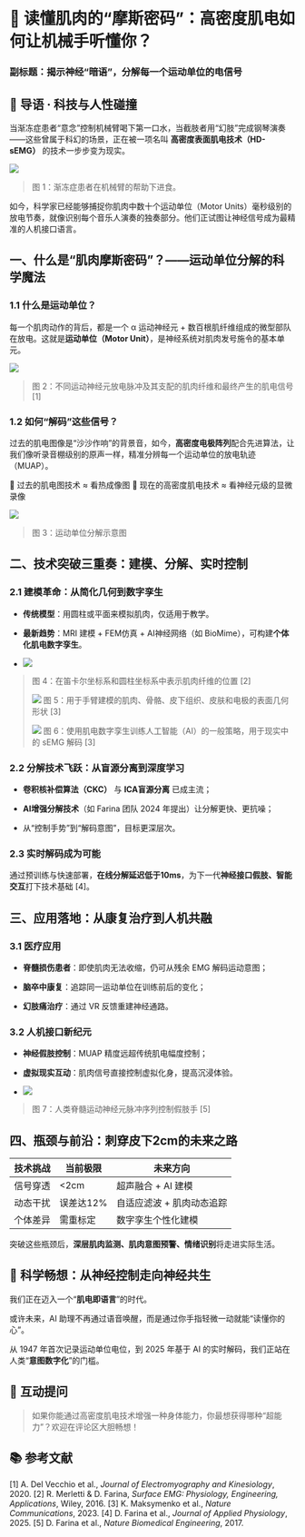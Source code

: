 # 🧠 读懂肌肉的“摩斯密码”：高密度肌电如何让机械手听懂你？

### 副标题：揭示神经“暗语”，分解每一个运动单位的电信号

## 🚀 导语 · 科技与人性碰撞

当渐冻症患者“意念”控制机械臂喝下第一口水，当截肢者用“幻肢”完成钢琴演奏——这些曾属于科幻的场景，正在被一项名叫 **高密度表面肌电技术（HD-sEMG）** 的技术一步步变为现实。

![](2025-06-03-The%20application%20of%20high%20density%20sEMG_md_files/444295c0-406e-11f0-bd39-bd4b9e3a3215.jpeg?v=1&type=image)

> 图 1：渐冻症患者在机械臂的帮助下进食。

如今，科学家已经能够捕捉你肌肉中数十个运动单位（Motor Units）毫秒级别的放电节奏，就像识别每个音乐人演奏的独奏部分。他们正试图让神经信号成为最精准的人机接口语言。

## 一、什么是“肌肉摩斯密码”？——运动单位分解的科学魔法

### 1.1 什么是运动单位？

每一个肌肉动作的背后，都是一个 α 运动神经元 + 数百根肌纤维组成的微型部队在放电。这就是**运动单位（Motor Unit）**，是神经系统对肌肉发号施令的基本单元。

![](2025-06-03-The%20application%20of%20high%20density%20sEMG_md_files/4aa6a1e0-406e-11f0-bd39-bd4b9e3a3215.jpeg?v=1&type=image)

> 图 2：不同运动神经元放电脉冲及其支配的肌肉纤维和最终产生的肌电信号 [1]

### 1.2 如何“解码”这些信号？

过去的肌电图像是“沙沙作响”的背景音，如今，**高密度电极阵列**配合先进算法，让我们像听录音棚级别的原声一样，精准分辨每一个运动单位的放电轨迹（MUAP）。

📌 过去的肌电图技术 ≈ 看热成像图
📌 现在的高密度肌电技术 ≈ 看神经元级的显微录像

![](2025-06-03-The%20application%20of%20high%20density%20sEMG_md_files/524cf200-406e-11f0-bd39-bd4b9e3a3215.jpeg?v=1&type=image)

> 图 3：运动单位分解示意图

## 二、技术突破三重奏：建模、分解、实时控制

### 2.1 建模革命：从简化几何到数字孪生

* **传统模型**：用圆柱或平面来模拟肌肉，仅适用于教学。

* **最新趋势**：MRI 建模 + FEM仿真 + AI神经网络（如 BioMime），可构建**个体化肌电数字孪生**。

* ![](2025-06-03-The%20application%20of%20high%20density%20sEMG_md_files/57894700-406e-11f0-bd39-bd4b9e3a3215.jpeg?v=1&type=image)

> 图 4：在笛卡尔坐标系和圆柱坐标系中表示肌肉纤维的位置 [2]
>
> ![](2025-06-03-The%20application%20of%20high%20density%20sEMG_md_files/5ade3e60-406e-11f0-bd39-bd4b9e3a3215.jpeg?v=1&type=image)
> 图 5：用于手臂建模的肌肉、骨骼、皮下组织、皮肤和电极的表面几何形状 [3]
>
> ![](2025-06-03-The%20application%20of%20high%20density%20sEMG_md_files/5fe04980-406e-11f0-bd39-bd4b9e3a3215.jpeg?v=1&type=image)
> 图 6：使用肌电数字孪生训练人工智能（AI）的一般策略，用于现实中的 sEMG 解码 [3]

### 2.2 分解技术飞跃：从盲源分离到深度学习

* **卷积核补偿算法（CKC）** 与 **ICA盲源分离** 已成主流；

* **AI增强分解技术**（如 Farina 团队 2024 年提出）让分解更快、更抗噪；

* 从“控制手势”到“解码意图”，目标更深层次。

### 2.3 实时解码成为可能

通过预训练与快速部署，**在线分解延迟低于10ms**，为下一代**神经接口假肢、智能交互**打下技术基础 [4]。

## 三、应用落地：从康复治疗到人机共融

### 3.1 医疗应用

* **脊髓损伤患者**：即使肌肉无法收缩，仍可从残余 EMG 解码运动意图；

* **脑卒中康复**：追踪同一运动单位在训练前后的变化；

* **幻肢痛治疗**：通过 VR 反馈重建神经通路。

### 3.2 人机接口新纪元

* **神经假肢控制**：MUAP 精度远超传统肌电幅度控制；

* **虚拟现实互动**：肌肉信号直接控制虚拟化身，提高沉浸体验。

* ![](2025-06-03-The%20application%20of%20high%20density%20sEMG_md_files/655d5100-406e-11f0-bd39-bd4b9e3a3215.jpeg?v=1&type=image)

> 图 7：人类脊髓运动神经元脉冲序列控制假肢手 [5]

## 四、瓶颈与前沿：刺穿皮下2cm的未来之路

| 技术挑战 | 当前极限   | 未来方向           |
| ---- | ------ | -------------- |
| 信号穿透 | <2cm   | 超声融合 + AI 建模   |
| 动态干扰 | 误差达12% | 自适应滤波 + 肌肉动态追踪 |
| 个体差异 | 需重标定   | 数字孪生个性化建模      |

突破这些瓶颈后，**深层肌肉监测、肌肉意图预警、情绪识别**将走进实际生活。

## 🌌 科学畅想：从神经控制走向神经共生

我们正在迈入一个“**肌电即语言**”的时代。

或许未来，AI 助理不再通过语音唤醒，而是通过你手指轻微一动就能“读懂你的心”。

从 1947 年首次记录运动单位电位，到 2025 年基于 AI 的实时解码，我们正站在人类“**意图数字化**”的门槛。

## 💬 互动提问

> 如果你能通过高密度肌电技术增强一种身体能力，你最想获得哪种“超能力”？欢迎在评论区大胆畅想！

## 📚 参考文献

[1] A. Del Vecchio et al., *Journal of Electromyography and Kinesiology*, 2020.
[2] R. Merletti & D. Farina, *Surface EMG: Physiology, Engineering, Applications*, Wiley, 2016.
[3] K. Maksymenko et al., *Nature Communications*, 2023.
[4] D. Farina et al., *Journal of Applied Physiology*, 2025.
[5] D. Farina et al., *Nature Biomedical Engineering*, 2017.
